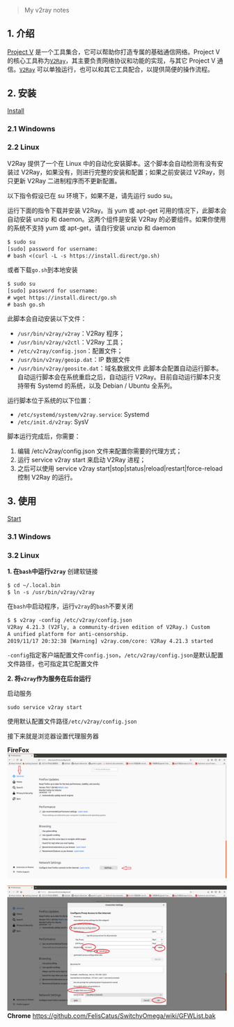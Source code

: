 > My v2ray notes

## 1. 介绍
[Project V](https://www.v2ray.com/) 是一个工具集合，它可以帮助你打造专属的基础通信网络。Project V 的核心工具称为[`V2Ray`](https://github.com/v2ray/v2ray-core)，其主要负责网络协议和功能的实现，与其它 Project V 通信。[`V2Ray`](https://github.com/v2ray/v2ray-core) 可以单独运行，也可以和其它工具配合，以提供简便的操作流程。

## 2. 安装
[Install](https://www.v2ray.com/chapter_00/install.html)

### 2.1 Windowns
### 2.2 Linux
V2Ray 提供了一个在 Linux 中的自动化安装脚本。这个脚本会自动检测有没有安装过 V2Ray，如果没有，则进行完整的安装和配置；如果之前安装过 V2Ray，则只更新 V2Ray 二进制程序而不更新配置。

以下指令假设已在 su 环境下，如果不是，请先运行 sudo su。

运行下面的指令下载并安装 V2Ray。当 yum 或 apt-get 可用的情况下，此脚本会自动安装 unzip 和 daemon。这两个组件是安装 V2Ray 的必要组件。如果你使用的系统不支持 yum 或 apt-get，请自行安装 unzip 和 daemon
```
$ sudo su
[sudo] password for username:
# bash <(curl -L -s https://install.direct/go.sh)
```
或者下载`go.sh`到本地安装
```
$ sudo su
[sudo] password for username:
# wget https://install.direct/go.sh
# bash go.sh
```
此脚本会自动安装以下文件：

-   `/usr/bin/v2ray/v2ray`：V2Ray 程序；
-   `/usr/bin/v2ray/v2ctl`：V2Ray 工具；
-   `/etc/v2ray/config.json`：配置文件；
-   `/usr/bin/v2ray/geoip.dat`：IP 数据文件
-   `/usr/bin/v2ray/geosite.dat`：域名数据文件
此脚本会配置自动运行脚本。自动运行脚本会在系统重启之后，自动运行 V2Ray。目前自动运行脚本只支持带有 Systemd 的系统，以及 Debian / Ubuntu 全系列。

运行脚本位于系统的以下位置：

-   `/etc/systemd/system/v2ray.service`: Systemd
-   `/etc/init.d/v2ray`: SysV

脚本运行完成后，你需要：

1.  编辑 /etc/v2ray/config.json 文件来配置你需要的代理方式；
2.  运行 service v2ray start 来启动 V2Ray 进程；
3.  之后可以使用 service v2ray start|stop|status|reload|restart|force-reload 控制 V2Ray 的运行。

## 3. 使用
[Start](https://www.v2ray.com/chapter_00/start.html)
### 3.1 Windows
### 3.2  Linux
**1. 在`bash`中运行`v2ray`**
创建软链接
```
$ cd ~/.local.bin
$ ln -s /usr/bin/v2ray/v2ray
```
在`bash`中启动程序，运行`v2ray`的`bash`不要关闭
```
$ $ v2ray -config /etc/v2ray/config.json
V2Ray 4.21.3 (V2Fly, a community-driven edition of V2Ray.) Custom
A unified platform for anti-censorship.
2019/11/17 20:32:38 [Warning] v2ray.com/core: V2Ray 4.21.3 started
```
`-config`指定客户端配置文件`config.json`，`/etc/v2ray/config.json`是默认配置文件路径，也可指定其它配置文件

**2. 将`v2ray`作为服务在后台运行**

启动服务
```
sudo service v2ray start
```
使用默认配置文件路径`/etc/v2ray/config.json`

接下来就是浏览器设置代理服务器

**FireFox**
![enter image description here](https://raw.githubusercontent.com/RadiantJeral/my_markdown/master/proxy_config01.png)

![enter image description here](https://raw.githubusercontent.com/RadiantJeral/my_markdown/master/proxy_config02.png)
**Chrome**
https://github.com/FelisCatus/SwitchyOmega/wiki/GFWList.bak
<!--stackedit_data:
eyJwcm9wZXJ0aWVzIjoiZXh0ZW5zaW9uczpcbiAgcHJlc2V0Oi
BnZm1cbiIsImhpc3RvcnkiOlsyMDc5MTY0NTAwLC03OTQ3MTIy
MDYsOTk4NjgzMjc3LDgzNDc2MzY4NSwtNTA1MzYyMTksMTA4OT
gzNzk4NiwtNzQ5MDA1MTcwLC02MTkxMjkyNzAsMTEzMTM5ODQ3
MiwxMTU0MzQ3ODEyLDMzNTIxMzkyMywtNzUyMjczMjQwLDE5MD
U2NzAwMV19
-->